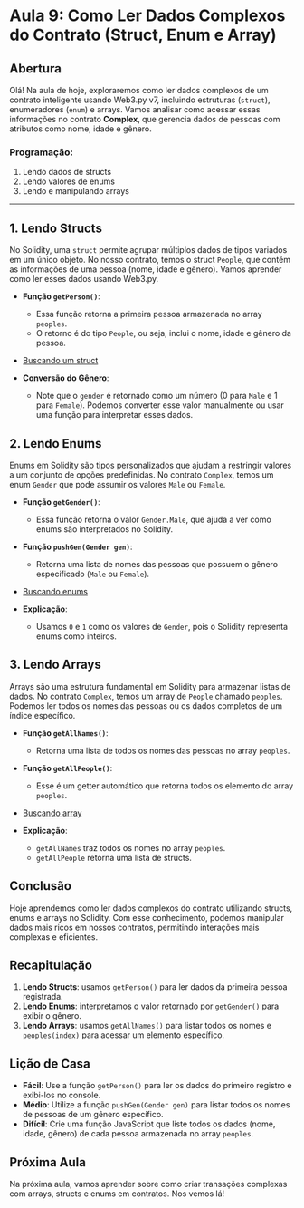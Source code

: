 # Aula 9: **Como Ler Dados Complexos do Contrato (Struct, Enum e Array)**

## Abertura

Olá! Na aula de hoje, exploraremos como ler dados complexos de um contrato inteligente usando Web3.py v7, incluindo estruturas (`struct`), enumeradores (`enum`) e arrays. Vamos analisar como acessar essas informações no contrato **Complex**, que gerencia dados de pessoas com atributos como nome, idade e gênero.

### Programação:

1. Lendo dados de structs
2. Lendo valores de enums
3. Lendo e manipulando arrays

---

## 1. Lendo Structs

No Solidity, uma `struct` permite agrupar múltiplos dados de tipos variados em um único objeto. No nosso contrato, temos o struct `People`, que contém as informações de uma pessoa (nome, idade e gênero). Vamos aprender como ler esses dados usando Web3.py.

- **Função `getPerson()`**:

  - Essa função retorna a primeira pessoa armazenada no array `peoples`.
  - O retorno é do tipo `People`, ou seja, inclui o nome, idade e gênero da pessoa.

- [Buscando um struct](../../playground/aula9/read_structs.py)

- **Conversão do Gênero**:
  - Note que o `gender` é retornado como um número (0 para `Male` e 1 para `Female`). Podemos converter esse valor manualmente ou usar uma função para interpretar esses dados.

## 2. Lendo Enums

Enums em Solidity são tipos personalizados que ajudam a restringir valores a um conjunto de opções predefinidas. No contrato `Complex`, temos um enum `Gender` que pode assumir os valores `Male` ou `Female`.

- **Função `getGender()`**:
  - Essa função retorna o valor `Gender.Male`, que ajuda a ver como enums são interpretados no Solidity.
- **Função `pushGen(Gender gen)`**:

  - Retorna uma lista de nomes das pessoas que possuem o gênero especificado (`Male` ou `Female`).

- [Buscando enums](../../playground/aula9/read_enum.py)

- **Explicação**:
  - Usamos `0` e `1` como os valores de `Gender`, pois o Solidity representa enums como inteiros.

## 3. Lendo Arrays

Arrays são uma estrutura fundamental em Solidity para armazenar listas de dados. No contrato `Complex`, temos um array de `People` chamado `peoples`. Podemos ler todos os nomes das pessoas ou os dados completos de um índice específico.

- **Função `getAllNames()`**:
  - Retorna uma lista de todos os nomes das pessoas no array `peoples`.
- **Função `getAllPeople()`**:

  - Esse é um getter automático que retorna todos os elemento do array `peoples`.

- [Buscando array](../../playground/aula9/read_array.py)

- **Explicação**:
  - `getAllNames` traz todos os nomes no array `peoples`.
  - `getAllPeople` retorna uma lista de structs.

## Conclusão

Hoje aprendemos como ler dados complexos do contrato utilizando structs, enums e arrays no Solidity. Com esse conhecimento, podemos manipular dados mais ricos em nossos contratos, permitindo interações mais complexas e eficientes.

## Recapitulação

1. **Lendo Structs**: usamos `getPerson()` para ler dados da primeira pessoa registrada.
2. **Lendo Enums**: interpretamos o valor retornado por `getGender()` para exibir o gênero.
3. **Lendo Arrays**: usamos `getAllNames()` para listar todos os nomes e `peoples(index)` para acessar um elemento específico.

## Lição de Casa

- **Fácil**: Use a função `getPerson()` para ler os dados do primeiro registro e exibi-los no console.
- **Médio**: Utilize a função `pushGen(Gender gen)` para listar todos os nomes de pessoas de um gênero específico.
- **Difícil**: Crie uma função JavaScript que liste todos os dados (nome, idade, gênero) de cada pessoa armazenada no array `peoples`.

## Próxima Aula

Na próxima aula, vamos aprender sobre como criar transações complexas com arrays, structs e enums em contratos. Nos vemos lá!
